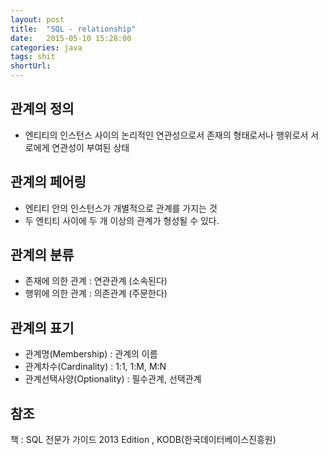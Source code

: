 ```yaml
---
layout: post
title:  "SQL - relationship"
date:   2015-05-10 15:28:00
categories: java
tags: shit
shortUrl: 
---
```



관계의 정의
---------------- 
* 엔티티의 인스턴스 사이의 논리적인 연관성으로서 존재의 형태로서나 행위로서 서로에게 연관성이 부여된 상태

관계의 페어링
---------------- 
* 엔티티 안의 인스턴스가 개별적으로 관계를 가지는 것
* 두 엔티티 사이에 두 개 이상의 관계가 형성될 수 있다.

관계의 분류
---------------- 
* 존재에 의한 관계 : 연관관계 (소속된다)
* 행위에 의한 관계 : 의존관계 (주문한다)

관계의 표기
---------------- 
* 관계명(Membership) : 관계의 이름
* 관계차수(Cardinality) : 1:1, 1:M, M:N
* 관계선택사양(Optionality) : 필수관계, 선택관계


참조
---------------- 
책 : SQL 전문가 가이드 2013 Edition , KODB(한국데이터베이스진흥원)
